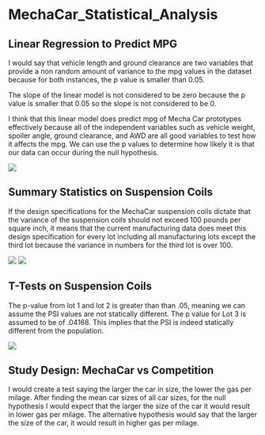 # MechaCar_Statistical_Analysis

## Linear Regression to Predict MPG
I would say that vehicle length and ground clearance are two variables that provide a non random amount of variance to the mpg values in the dataset because for both instances, the p value is smaller than 0.05. 

The slope of the linear model is not considered to be zero because the p value is smaller that 0.05 so the slope is not considered to be 0. 

I think that this linear model does predict mpg of Mecha Car prototypes effectively because all of the independent variables such as vehicle weight, spoiler angle, ground clearance, and AWD are all good variables to test how it affects the mpg. We can use the p values to determine how likely it is that our data can occur during the null hypothesis. 

![](./Resources/Deliverable_1)


## Summary Statistics on Suspension Coils
If the design specifications for the MechaCar suspension coils dictate that the variance of the suspension coils should not exceed 100 pounds per square inch, it means that the current manufacturing data does meet this design specification for every lot including all manufacturing lots except the third lot because the variance in numbers for the third lot is over 100.  

![](./Resources/Deliverable_2_total_summary)
![](./Resources/Deliverable_2_lot_summary)


## T-Tests on Suspension Coils
The p-value from lot 1 and lot 2 is greater than than .05, meaning we can assume the PSI values are not statically different. The p value for Lot 3 is assumed to be of .04168. This implies that the PSI is indeed statically different from the population.

 ![](./Resources/Deliverable_3)

## Study Design: MechaCar vs Competition
I would create a test saying the larger the car in size, the lower the gas per milage. After finding the mean car sizes of all car sizes, for the null hypothesis I would expect that the larger the size of the car it would result in lower gas per milage. The alternative hypothesis would say that the larger the size of the car, it would result in higher gas per milage.
 
